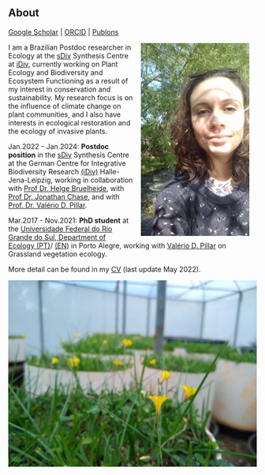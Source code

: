 ## About
[Google Scholar](https://scholar.google.com/)  \|  [ORCID](https://orcid.org/0000-0002-6766-3904)  \|  [Publons](https://publons.com/researcher/1910318/daniela-hoss/)

<img style="padding: 0 15px; float: right;" src="profile_DH.jpg" align="right" width="220">
                                      

I am a Brazilian Postdoc researcher in Ecology at the [sDiv](https://www.idiv.de/en/sdiv.html) Synthesis Centre at [iDiv](https://www.idiv.de/en/sdiv.html), currently working on Plant Ecology and Biodiversity and Ecosystem Functioning as a result of my interest in conservation and sustainability. My research focus is on the influence of climate change on plant communities, and I also have interests in ecological restoration and the ecology of invasive plants.


Jan.2022 - Jan.2024: **Postdoc position** in the [sDiv](https://www.idiv.de/en/sdiv.html) Synthesis Centre at the German Centre for Integrative Biodiversity Research [(iDiv)](https://www.idiv.de/en/sdiv.html) Halle-Jena-Leipzig, working in collaboration with [Prof Dr. Helge Bruelheide](https://www.botanik.uni-halle.de/geobotanik/helge_bruelheide/), with [Prof Dr. Jonathan Chase](https://www.idiv.de/en/groups-and-people/core-groups/synthesis.html), and with [Prof. Dr. Valério D. Pillar](https://www.researchgate.net/profile/Valerio-Pillar). 

Mar.2017 - Nov.2021: **PhD student** at the [Universidade Federal do Rio Grande do Sul, Department of Ecology (PT)](https://www.ufrgs.br/ppgecologia/)/ [(EN)](https://www.ufrgs.br/ppgecologia/en/) in Porto Alegre, working with [Valério D. Pillar](https://www.researchgate.net/profile/Valerio-Pillar) on Grassland vegetation ecology.

More detail can be found in my [CV](/XX.pdf) (last update May 2022).



 <img src="rem1.jpeg"  align="center" width="700">


